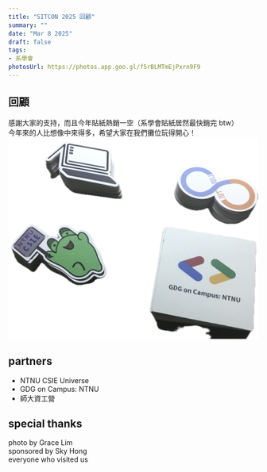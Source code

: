 ```yaml
---
title: "SITCON 2025 回顧"
summary: ""
date: "Mar 8 2025"
draft: false
tags:
- 系學會
photosUrl: https://photos.app.goo.gl/f5rBLMTmEjPxrn9F9
---
```


## 回顧
感謝大家的支持，而且今年貼紙熱銷一空（系學會貼紙居然最快銷完 btw）\
今年來的人比想像中來得多，希望大家在我們攤位玩得開心！
![stickers](./sticker.png)


## partners
- NTNU CSIE Universe
- GDG on Campus: NTNU
- 師大資工營

## special thanks
photo by Grace Lim\
sponsored by Sky Hong\
everyone who visited us
